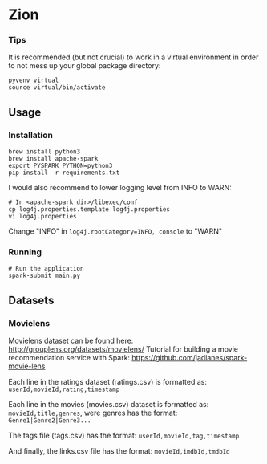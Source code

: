 # Zion

### Tips
It is recommended (but not crucial) to work in a virtual environment in order to not mess up your global package directory:
```
pyvenv virtual
source virtual/bin/activate
```
## Usage

### Installation

```
brew install python3
brew install apache-spark
export PYSPARK_PYTHON=python3
pip install -r requirements.txt
```

I would also recommend to lower logging level from INFO to WARN:
```
# In <apache-spark dir>/libexec/conf
cp log4j.properties.template log4j.properties
vi log4j.properties
```
Change "INFO" in `log4j.rootCategory=INFO, console` to "WARN"

### Running

```
# Run the application
spark-submit main.py
```

## Datasets

### Movielens
Movielens dataset can be found here: http://grouplens.org/datasets/movielens/
Tutorial for building a movie recommendation service with Spark: https://github.com/jadianes/spark-movie-lens

Each line in the ratings dataset (ratings.csv) is formatted as: `userId,movieId,rating,timestamp`

Each line in the movies (movies.csv) dataset is formatted as: `movieId,title,genres`,
were genres has the format: `Genre1|Genre2|Genre3...`

The tags file (tags.csv) has the format: `userId,movieId,tag,timestamp`

And finally, the links.csv file has the format: `movieId,imdbId,tmdbId`
